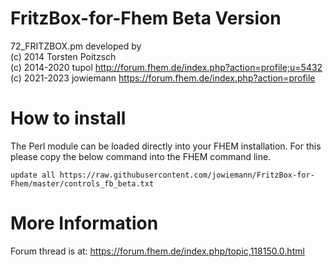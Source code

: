 # FritzBox-for-Fhem Beta Version
72_FRITZBOX.pm developed by <br>
(c) 2014 Torsten Poitzsch <br>
(c) 2014-2020 tupol http://forum.fhem.de/index.php?action=profile;u=5432 <br>
(c) 2021-2023 jowiemann https://forum.fhem.de/index.php?action=profile <br>

How to install
======
The Perl module can be loaded directly into your FHEM installation. For this please copy the below command into the FHEM command line.

```update all https://raw.githubusercontent.com/jowiemann/FritzBox-for-Fhem/master/controls_fb_beta.txt```

More Information
=====
Forum thread is at: https://forum.fhem.de/index.php/topic,118150.0.html
